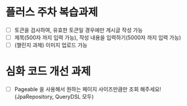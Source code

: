 # 플러스 주차 복습과제
- [ ]  토큰을 검사하여, 유효한 토큰일 경우에만 게시글 작성 가능
- [ ]  제목(500자 까지 입력 가능), 작성 내용을 입력하기(5000자 까지 입력 가능)
- [ ]  (챌린지 과제) 이미지 업로드 가능

# 심화 코드 개선 과제
- [ ]  Pageable 을 사용해서 원하는 페이지 사이즈만큼만 조회 해주세요! (JpaRepository, QueryDSL 모두)